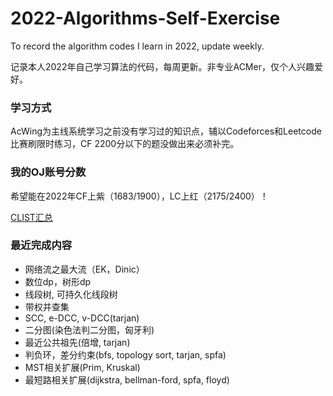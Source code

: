 # 2022-Algorithms-Self-Exercise

To record the algorithm codes I learn in 2022, update weekly.

记录本人2022年自己学习算法的代码，每周更新。非专业ACMer，仅个人兴趣爱好。

### 学习方式

AcWing为主线系统学习之前没有学习过的知识点，辅以Codeforces和Leetcode比赛刷限时练习，CF 2200分以下的题没做出来必须补完。

### 我的OJ账号分数

希望能在2022年CF上紫（1683/1900），LC上红（2175/2400）！

[CLIST汇总](https://clist.by/coder/emanual20/)

### 最近完成内容

- 网络流之最大流（EK，Dinic）
- 数位dp，树形dp
- 线段树, 可持久化线段树
- 带权并查集
- SCC, e-DCC, v-DCC(tarjan)
- 二分图(染色法判二分图，匈牙利)
- 最近公共祖先(倍增, tarjan)
- 判负环，差分约束(bfs, topology sort, tarjan, spfa)
- MST相关扩展(Prim, Kruskal)
- 最短路相关扩展(dijkstra, bellman-ford, spfa, floyd)
